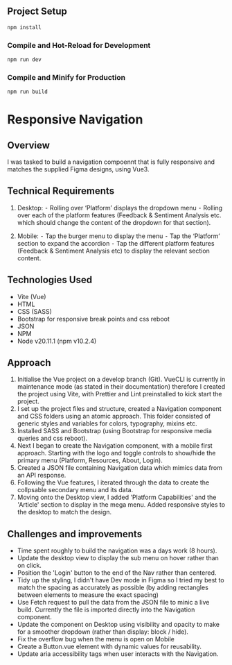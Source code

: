 ## Project Setup

```sh
npm install
```

### Compile and Hot-Reload for Development

```sh
npm run dev
```

### Compile and Minify for Production

```sh
npm run build
```

# Responsive Navigation

## Overview

I was tasked to build a navigation compoennt that is fully responsive and matches the supplied Figma designs, using Vue3.

## Technical Requirements

1. Desktop:
   ⁃ Rolling over ‘Platform’ displays the dropdown menu
   ⁃ Rolling over each of the platform features (Feedback & Sentiment Analysis etc. which should change the content of the dropdown for that section).

2. Mobile:
   ⁃ Tap the burger menu to display the menu
   ⁃ Tap the ‘Platform’ section to expand the accordion
   ⁃ Tap the different platform features (Feedback & Sentiment Analysis etc) to display the relevant section content.

## Technologies Used

- Vite (Vue)
- HTML
- CSS (SASS)
- Bootstrap for responsive break points and css reboot
- JSON
- NPM
- Node v20.11.1 (npm v10.2.4)

## Approach

1. Initialise the Vue project on a develop branch (Git). VueCLI is currently in maintenance mode (as stated in their documentation) therefore I created the project using Vite, with Prettier and Lint preinstalled to kick start the project.
2. I set up the project files and structure, created a Navigation component and CSS folders using an atomic approach. This folder consisted of generic styles and variables for colors, typography, mixins etc.
3. Installed SASS and Bootstrap (using Bootstrap for responsive media queries and css reboot).
4. Next I began to create the Navigation component, with a mobile first approach. Starting with the logo and toggle controls to show/hide the primary menu (Platform, Resources, About, Login).
5. Created a JSON file containing Navigation data which mimics data from an API response.
6. Following the Vue features, I iterated through the data to create the collpsable secondary menu and its data.
7. Moving onto the Desktop view, I added 'Platform Capabilities' and the 'Article' section to display in the mega menu. Added responsive styles to the desktop to match the design.

## Challenges and improvements

- Time spent roughly to build the navigation was a days work (8 hours).
- Update the desktop view to display the sub menu on hover rather than on click.
- Position the 'Login' button to the end of the Nav rather than centered.
- Tidy up the styling, I didn't have Dev mode in Figma so I tried my best to match the spacing as accurately as possible (by adding rectangles between elements to measure the exact spacing)
- Use Fetch request to pull the data from the JSON file to minic a live build. Currently the file is imported directly into the Navigation component.
- Update the component on Desktop using visibility and opacity to make for a smoother dropdown (rather than display: block / hide).
- Fix the overflow bug when the menu is open on Mobile
- Create a Button.vue element with dynamic values for reusability.
- Update aria accessibility tags when user interacts with the Navigation.

